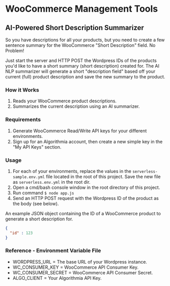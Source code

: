 # WooCommerce Management Tools

## AI-Powered Short Description Summarizer
So you have descriptions for all your products, but you need to create a few sentence summary for the WooCommerce "Short Description" field. No Problem!

Just start the server and HTTP POST the Wordpress IDs of the products you'd like to have a short summary (short description) created for. The AI NLP summarizer will generate a short "description field" based off your current (full) product description and save the new summary to the product.

### How it Works
1. Reads your WooCommerce product descriptions.
1. Summarizes the current description using an AI summarizer.

### Requirements
1. Generate WooCommerce Read/Write API keys for your different environments.
1. Sign up for an Algorithmia account, then create a new simple key in the "My API Keys" section.

### Usage
1. For each of your environments, replace the values in the `serverless-sample.env.yml` file located in the root of this project. Save the new file as `serverless.env.yml` in the root dir.
1. Open a cmd/bash console window in the root directory of this project.
1. Run command `$ node app.js`
1. Send an HTTP POST request with the Wordpress ID of the product as the body (see below).

An example JSON object containing the ID of a WooCommerce product to generate a short description for.

```json
{
  "id" : 123
}
```

### Reference - Environment Variable File
- WORDPRESS_URL = The base URL of your Wordpress instance.
- WC_CONSUMER_KEY = WooCommerce API Consumer Key.
- WC_CONSUMER_SECRET = WooCommerce API Consumer Secret.
- ALGO_CLIENT = Your Algorithmia API Key.
